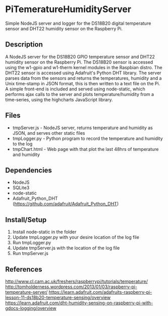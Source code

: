 PiTemeratureHumidityServer
==========================

Simple NodeJS server and logger for the DS18B20 digital temperature sensor and DHT22 humidity sensor on the Raspberry Pi.

Description
-----------
A NodeJS server for the DS18B20 GPIO temperature sensor and DHT22 humidity sensor on the Raspberry Pi. The DS18B20 sensor is accessed using the w1-gpio and w1-therm kernel modules in the Raspbian distro. The DHT22 sensor is accessed using Adafruit's Python DHT library. The server parses data from the sensors and returns the temperatures, humidity and a Unix time-stamp in JSON format, this is then written to a text file on the Pi. A simple front-end is included and served using node-static, which performs ajax calls to the server and plots temperature/humidity from a time-series, using the highcharts JavaScript library.

Files
-----
* tmpServer.js - NodeJS server, returns temperature and humidity as JSON, and serves other static files
* tmpLogger.py - Python program to record the temperature and humidity to the log
* tmpChart.html - Web page with that plot the last 48hrs of temperature and humidity

Dependencies
------------
* NodeJS
* SQLite3
* node-static
* Adafruit_Python_DHT (https://github.com/adafruit/Adafruit_Python_DHT)

Install/Setup
-------------
1. Install node-static in the folder
2. Update tmpLogger.py with your desire location of the log file
3. Run tmpLogger.py
4. Update tmpServer.js with the location of the log file
5. Run tmpServer.js

References
----------
http://www.cl.cam.ac.uk/freshers/raspberrypi/tutorials/temperature/
http://tomholderness.wordpress.com/2013/01/03/raspberry-pi-temperature-server/
https://learn.adafruit.com/adafruits-raspberry-pi-lesson-11-ds18b20-temperature-sensing/overview
https://learn.adafruit.com/dht-humidity-sensing-on-raspberry-pi-with-gdocs-logging/overview
